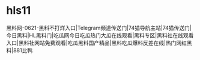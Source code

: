 # hls11
 黑料网-0621-黑料不打烊入口|Telegram频道传送门|74猫导航主站|74猫传送门|今日黑料|HL黑料门|吃瓜网今日吃瓜热门大瓜在线观看|黑料专区|黑料社在线观看入口|黑料社网站免费观看|吃瓜黑料国产精品|黑料吃瓜爆料反差在线|热门网红黑料|881比鸭
